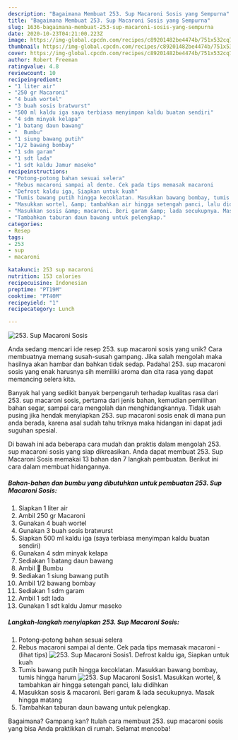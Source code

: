 ```yaml
---
description: "Bagaimana Membuat 253. Sup Macaroni Sosis yang Sempurna"
title: "Bagaimana Membuat 253. Sup Macaroni Sosis yang Sempurna"
slug: 1636-bagaimana-membuat-253-sup-macaroni-sosis-yang-sempurna
date: 2020-10-23T04:21:00.223Z
image: https://img-global.cpcdn.com/recipes/c89201482be4474b/751x532cq70/253-sup-macaroni-sosis-foto-resep-utama.jpg
thumbnail: https://img-global.cpcdn.com/recipes/c89201482be4474b/751x532cq70/253-sup-macaroni-sosis-foto-resep-utama.jpg
cover: https://img-global.cpcdn.com/recipes/c89201482be4474b/751x532cq70/253-sup-macaroni-sosis-foto-resep-utama.jpg
author: Robert Freeman
ratingvalue: 4.8
reviewcount: 10
recipeingredient:
- "1 liter air"
- "250 gr Macaroni"
- "4 buah wortel"
- "3 buah sosis bratwurst"
- "500 ml kaldu iga saya terbiasa menyimpan kaldu buatan sendiri"
- "4 sdm minyak kelapa"
- "1 batang daun bawang"
- "  Bumbu"
- "1 siung bawang putih"
- "1/2 bawang bombay"
- "1 sdm garam"
- "1 sdt lada"
- "1 sdt kaldu Jamur maseko"
recipeinstructions:
- "Potong-potong bahan sesuai selera"
- "Rebus macaroni sampai al dente. Cek pada tips memasak macaroni           (lihat tips)"
- "Defrost kaldu iga, Siapkan untuk kuah"
- "Tumis bawang putih hingga kecoklatan. Masukkan bawang bombay, tumis hingga harum"
- "Masukkan wortel, &amp; tambahkan air hingga setengah panci, lalu didihkan"
- "Masukkan sosis &amp; macaroni. Beri garam &amp; lada secukupnya. Masak hingga matang"
- "Tambahkan taburan daun bawang untuk pelengkap."
categories:
- Resep
tags:
- 253
- sup
- macaroni

katakunci: 253 sup macaroni 
nutrition: 153 calories
recipecuisine: Indonesian
preptime: "PT19M"
cooktime: "PT40M"
recipeyield: "1"
recipecategory: Lunch

---
```



![253. Sup Macaroni Sosis](https://img-global.cpcdn.com/recipes/c89201482be4474b/751x532cq70/253-sup-macaroni-sosis-foto-resep-utama.jpg)

Anda sedang mencari ide resep 253. sup macaroni sosis yang unik? Cara membuatnya memang susah-susah gampang. Jika salah mengolah maka hasilnya akan hambar dan bahkan tidak sedap. Padahal 253. sup macaroni sosis yang enak harusnya sih memiliki aroma dan cita rasa yang dapat memancing selera kita.

Banyak hal yang sedikit banyak berpengaruh terhadap kualitas rasa dari 253. sup macaroni sosis, pertama dari jenis bahan, kemudian pemilihan bahan segar, sampai cara mengolah dan menghidangkannya. Tidak usah pusing jika hendak menyiapkan 253. sup macaroni sosis enak di mana pun anda berada, karena asal sudah tahu triknya maka hidangan ini dapat jadi suguhan spesial.




Di bawah ini ada beberapa cara mudah dan praktis dalam mengolah 253. sup macaroni sosis yang siap dikreasikan. Anda dapat membuat 253. Sup Macaroni Sosis memakai 13 bahan dan 7 langkah pembuatan. Berikut ini cara dalam membuat hidangannya.

<!--inarticleads1-->

##### Bahan-bahan dan bumbu yang dibutuhkan untuk pembuatan 253. Sup Macaroni Sosis:

1. Siapkan 1 liter air
1. Ambil 250 gr Macaroni
1. Gunakan 4 buah wortel
1. Gunakan 3 buah sosis bratwurst
1. Siapkan 500 ml kaldu iga (saya terbiasa menyimpan kaldu buatan sendiri)
1. Gunakan 4 sdm minyak kelapa
1. Sediakan 1 batang daun bawang
1. Ambil  🌸 Bumbu
1. Sediakan 1 siung bawang putih
1. Ambil 1/2 bawang bombay
1. Sediakan 1 sdm garam
1. Ambil 1 sdt lada
1. Gunakan 1 sdt kaldu Jamur maseko




<!--inarticleads2-->

##### Langkah-langkah menyiapkan 253. Sup Macaroni Sosis:

1. Potong-potong bahan sesuai selera
1. Rebus macaroni sampai al dente. Cek pada tips memasak macaroni -           (lihat tips)
<img src="//assets-global.cpcdn.com/assets/icons/button_play-2c75c40dde080a61004c1f40b05d8f140eaff45d7e9e6481dc71c63d2e7c4909.png" alt="253. Sup Macaroni Sosis">1. Defrost kaldu iga, Siapkan untuk kuah
1. Tumis bawang putih hingga kecoklatan. Masukkan bawang bombay, tumis hingga harum
<img src="//assets-global.cpcdn.com/assets/icons/button_play-2c75c40dde080a61004c1f40b05d8f140eaff45d7e9e6481dc71c63d2e7c4909.png" alt="253. Sup Macaroni Sosis">1. Masukkan wortel, &amp; tambahkan air hingga setengah panci, lalu didihkan
1. Masukkan sosis &amp; macaroni. Beri garam &amp; lada secukupnya. Masak hingga matang
1. Tambahkan taburan daun bawang untuk pelengkap.




Bagaimana? Gampang kan? Itulah cara membuat 253. sup macaroni sosis yang bisa Anda praktikkan di rumah. Selamat mencoba!
